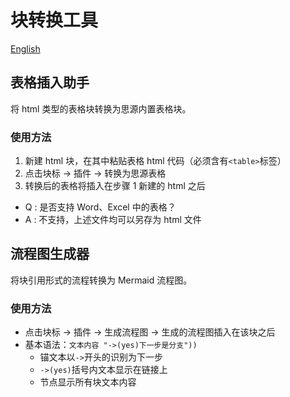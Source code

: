 # 块转换工具

[English](./README_en_US.md)

## 表格插入助手

将 html 类型的表格块转换为思源内置表格块。

### 使用方法

1. 新建 html 块，在其中粘贴表格 html 代码（必须含有`<table>`标签）
2. 点击块标 -> 插件 -> 转换为思源表格
3. 转换后的表格将插入在步骤 1 新建的 html 之后

- Q : 是否支持 Word、Excel 中的表格？
- A : 不支持，上述文件均可以另存为 html 文件

## 流程图生成器

将块引用形式的流程转换为 Mermaid 流程图。

### 使用方法

- 点击块标 -> 插件 -> 生成流程图 -> 生成的流程图插入在该块之后
- 基本语法：`文本内容 "->(yes)下一步是分支"))`
  - 锚文本以`->`开头的识别为下一步
  - `->(yes)`括号内文本显示在链接上
  - 节点显示所有块文本内容
